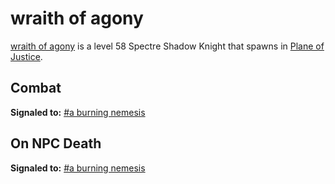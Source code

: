 # wraith of agony



[wraith of agony](/npc/201495) is a level 58 Spectre Shadow Knight that spawns in [Plane of Justice](/zone/201).



## Combat

**Signaled to:**  [\#a burning nemesis](/npc/201450)


## On NPC Death

**Signaled to:**  [\#a burning nemesis](/npc/201450)